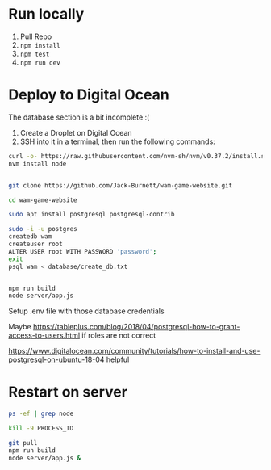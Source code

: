# Run locally

1. Pull Repo
2. ```npm install```
3. ```npm test```
3. ```npm run dev```

# Deploy to Digital Ocean

The database section is a bit incomplete :(

1. Create a Droplet on Digital Ocean
2. SSH into it in a terminal, then run the following commands:

```bash
curl -o- https://raw.githubusercontent.com/nvm-sh/nvm/v0.37.2/install.sh | bash
nvm install node


git clone https://github.com/Jack-Burnett/wam-game-website.git

cd wam-game-website

sudo apt install postgresql postgresql-contrib

sudo -i -u postgres
createdb wam
createuser root
ALTER USER root WITH PASSWORD 'password';
exit
psql wam < database/create_db.txt


npm run build
node server/app.js
```

Setup .env file with those database credentials

Maybe https://tableplus.com/blog/2018/04/postgresql-how-to-grant-access-to-users.html if roles are not correct

https://www.digitalocean.com/community/tutorials/how-to-install-and-use-postgresql-on-ubuntu-18-04 helpful


# Restart on server

```bash
ps -ef | grep node

kill -9 PROCESS_ID

git pull
npm run build
node server/app.js &
```
